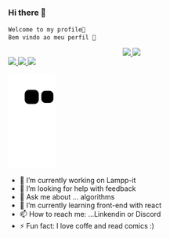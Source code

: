 ### Hi there 👋
	Welcome to my profile👋
	Bem vindo ao meu perfil 👋
<div align="center">
  <a href="https://github.com/judsoncabral">
  <img height="180em" src="https://github-readme-stats.vercel.app/api?username=judsoncabral&show_icons=true&theme=dracula&include_all_commits=true&count_private=true"/>
  <img height="180em" src="https://github-readme-stats.vercel.app/api/top-langs/?username=judsoncabral&layout=compact&langs_count=8&theme=dracula"/>
</div>
	
<div> 
    <a href="www.instagram.com/judsoncabral_" target="_blank">
	    <img src="https://img.shields.io/badge/-Instagram-%23E4405F?style=for-the-badge&logo=instagram&logoColor=white" target="_blank">
    </a>
    <a href="https://discordapp.com/users/273981330436390914" target="_blank">
	    <img src="https://img.shields.io/badge/Discord-7289DA?style=for-the-badge&logo=discord&logoColor=white" target="_blank">
    </a> 
    <a href="http://www.linkedin.com/in/judson-cabral-de-melo" target="_blank">
	    <img src="https://img.shields.io/badge/-LinkedIn-%230077B5?style=for-the-badge&logo=linkedin&logoColor=white" target="_blank">
    </a> 
 </div>
	
![Snake animation](https://github.com/rafaballerini/rafaballerini/blob/output/github-contribution-grid-snake.svg)
  	
- 🔭 I’m currently working on Lampp-it
- 🤔 I’m looking for help with feedback
- 💬 Ask me about ... algorithms 
- 🌱 I’m currently learning front-end with react
- 📫 How to reach me: ...Linkendin or Discord 
- ⚡ Fun fact: I love coffe and read comics :) 
<!--
**judsoncabral/judsoncabral** is a ✨ _special_ ✨ repository because its `README.md` (this file) appears on your GitHub profile.

  <a href="#" target="_blank"><img src="https://img.shields.io/badge/YouTube-FF0000?style=for-the-badge&logo=youtube&logoColor=white" target="_blank"></a>
	<a href="#" target="_blank"><img src="https://img.shields.io/badge/Twitch-9146FF?style=for-the-badge&logo=twitch&logoColor=white" target="_blank"></a>
<a href = "#"><img src="https://img.shields.io/badge/-Gmail-%23333?style=for-the-badge&logo=gmail&logoColor=white" target="_blank"></a>


Here are some ideas to get you started:

- 🌱 I’m currently learning ...
- 👯 I’m looking to collaborate on ...


- 😄 Pronouns: ...
- ⚡ Fun fact: ...
-->
